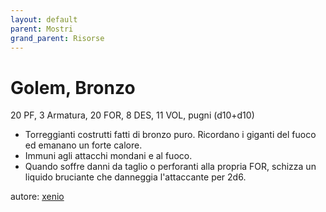 ```yaml
---
layout: default
parent: Mostri
grand_parent: Risorse
---
```


# Golem, Bronzo
20 PF, 3 Armatura, 20 FOR, 8 DES, 11 VOL, pugni (d10+d10)  
- Torreggianti costrutti fatti di bronzo puro. Ricordano i giganti del fuoco ed emanano un forte calore.
- Immuni agli attacchi mondani e al fuoco.
- Quando soffre danni da taglio o perforanti alla propria FOR, schizza un liquido bruciante che danneggia l'attaccante per 2d6.

autore: [xenio](https://xenioinabottle.blogspot.com)
